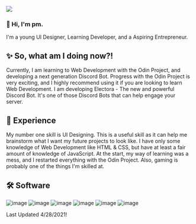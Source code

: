 ![](https://api.ghprofile.me/view?username=pmdev1)

### 👋 Hi, I'm pm.
I'm a young UI Designer, Learning Developer, and a Aspiring Entrepreneur.
 
## ✨ So, what am I doing now?!
Currently, I am learning to Web Development with the Odin Project, and developing a next generation Discord Bot. Progress with the Odin Project 
is very exciting, and I highly recommend using it if you are looking to learn Web Development. I am developing Electora - The new and powerful Discord Bot. It's 
one of those Discord Bots that can help engage your server.

## 👀 Experience
My number one skill is UI Designing. This is a useful skill as it can help me brainstorm what I want my future projects to look like. I have only some knowledge of Web Development like HTML & CSS, but have at least a fair amount of knowledge of JavaScript. At the start, my way of learning was a mess, and I restarted everything with the Odin Project.
Also, gaming is probably one of the things I'm skilled at.

## 🛠️ Software
![image](https://user-images.githubusercontent.com/75280270/116026536-ce3cb900-a607-11eb-98a1-597be872bc3e.png)
![image](https://user-images.githubusercontent.com/75280270/116026548-d1d04000-a607-11eb-978a-f40117ccce87.png)
![image](https://user-images.githubusercontent.com/75280270/116026596-e6acd380-a607-11eb-80ed-a84ffd2778f8.png)
![image](https://user-images.githubusercontent.com/75280270/116026515-c41aba80-a607-11eb-973a-9ac851f1b9df.png)
![image](https://user-images.githubusercontent.com/75280270/116026570-da287b00-a607-11eb-8ec9-58efa7cbec82.png)
![image](https://user-images.githubusercontent.com/75280270/116026585-e0b6f280-a607-11eb-8647-e52f4c021d3d.png)

Last Updated 4/28/2021!
